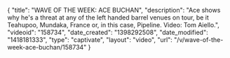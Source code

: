 {
    "title": "WAVE OF THE WEEK: ACE BUCHAN",
    "description": "Ace shows why he's a threat at any of the left handed barrel venues on tour, be it Teahupoo, Mundaka, France or, in this case, Pipeline. Video: Tom Aiello.",
    "videoid": "158734",
    "date_created": "1398292508",
    "date_modified": "1418181333",
    "type": "captivate",
    "layout": "video",
    "url": "\/v\/wave-of-the-week-ace-buchan\/158734"
}